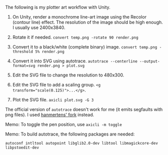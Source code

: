 The following is my plotter art workflow with Unity.

1. On Unity, render a monochrome line-art image using the Recolor (contour
   line) effect. The resolution of the image should be high enough. I usually
   use 2400x3840.

1. Rotate it if needed.
   `convert temp.png -rotate 90 render.png`

1. Convert it to a black/white (complete binary) image.
   `convert temp.png -threshold 5% render.png`

1. Convert it into SVG using autotrace.
   `autotrace --centerline --output-format=svg render.png > plot.svg`

1. Edit the SVG file to change the resolution to 480x300.

1. Edit the SVG file to add a scaling group.
   `<g transform="scale(0.125)">...</g>`.

1. Plot the SVG file.
   `axicli plot.svg -G 3`

The official version of `autotrace` doesn't work for me (it emits segfaults
with png files).
I used [hanmertens' fork](https://github.com/hanmertens/autotrace.git) instead.

Memo: To toggle the pen position, use `axicli -m toggle`

Memo: To build autotrace, the following packages are needed:

```
autoconf intltool autopoint libglib2.0-dev libtool libmagickcore-dev libpstoedit-dev
```
